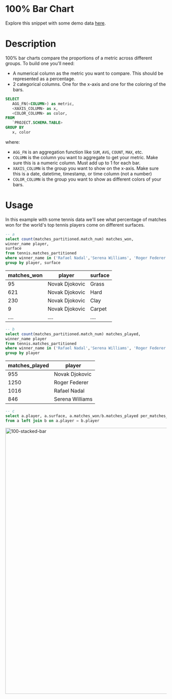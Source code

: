 # 100% Bar Chart
Explore this snippet with some demo data [here](https://count.co/n/qMn2uMsl0rz?vm=e).



# Description
100% bar charts compare the proportions of a metric across different groups.
To build one you'll need: 
- A numerical column as the metric you want to compare. This should be represented as a percentage. 
- 2 categorical columns. One for the x-axis and one for the coloring of the bars. 

```sql
SELECT 
   AGG_FN(<COLUMN>) as metric,
   <XAXIS_COLUMN> as x,
   <COLOR_COLUMN> as color,
FROM 
   `PROJECT.SCHEMA.TABLE>
GROUP BY
   x, color
```
where: 
- `AGG_FN` is an aggregation function like `SUM`, `AVG`, `COUNT`, `MAX`, etc.
- `COLUMN` is the column you want to aggregate to get your metric. Make sure this is a numeric column. Must add up to 1 for each bar.
- `XAXIS_COLUMN` is the group you want to show on the x-axis. Make sure this is a date, datetime, timestamp, or time column (not a number)
- `COLOR_COLUMN` is the group you want to show as different colors of your bars. 
# Usage
In this example with some tennis data we'll see what percentage of matches won for the world's top tennis players come on different surfaces. 

```sql
-- a
select count(matches_partitioned.match_num) matches_won,
winner_name player, 
surface 
from tennis.matches_partitioned
where winner_name in ('Rafael Nadal','Serena Williams', 'Roger Federer','Novak Djokovic')
group by player, surface
```
|matches_won| player| surface|
|-----------|-------|--------|
|95| Novak Djokovic | Grass|
|621| Novak Djokovic | Hard |
|230 | Novak Djokovic | Clay|
|9 | Novak Djokovic | Carpet|
|....|....|....|

```sql
-- b
select count(matches_partitioned.match_num) matches_played,
winner_name player
from tennis.matches_partitioned
where winner_name in ('Rafael Nadal','Serena Williams', 'Roger Federer','Novak Djokovic')
group by player
```
|matches_played| player|
|-----------|-------|
|955| Novak Djokovic |
|1250| Roger Federer |
|1016 | Rafael Nadal |
|846 | Serena Williams | 

```sql
-- c
select a.player, a.surface, a.matches_won/b.matches_played per_matches_won
from a left join b on a.player = b.player
```
<img width="832" alt="100-stacked-bar" src="https://user-images.githubusercontent.com/42146708/124782888-74a31580-def9-11eb-900b-a6c36aa1664e.png">
